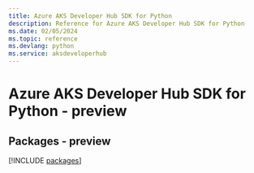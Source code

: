 ```yaml
---
title: Azure AKS Developer Hub SDK for Python
description: Reference for Azure AKS Developer Hub SDK for Python
ms.date: 02/05/2024
ms.topic: reference
ms.devlang: python
ms.service: aksdeveloperhub
---
```

# Azure AKS Developer Hub SDK for Python - preview
## Packages - preview
[!INCLUDE [packages](aks-developer-hub-index.md)]